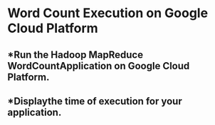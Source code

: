 # Word Count Execution on Google Cloud Platform

## *Run the Hadoop MapReduce WordCountApplication on Google Cloud Platform.
## *Displaythe time of execution for your application.
